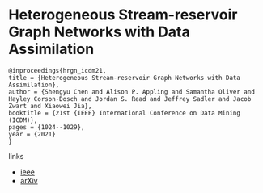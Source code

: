 # Heterogeneous Stream-reservoir Graph Networks with Data Assimilation

```
@inproceedings{hrgn_icdm21,
title = {Heterogeneous Stream-reservoir Graph Networks with Data Assimilation},
author = {Shengyu Chen and Alison P. Appling and Samantha Oliver and Hayley Corson-Dosch and Jordan S. Read and Jeffrey Sadler and Jacob Zwart and Xiaowei Jia},
booktitle = {21st {IEEE} International Conference on Data Mining (ICDM)},
pages = {1024--1029},
year = {2021}
}
```

links
- [ieee](https://ieeexplore.ieee.org/document/9679063/)
- [arXiv](https://arxiv.org/abs/2110.04959)
